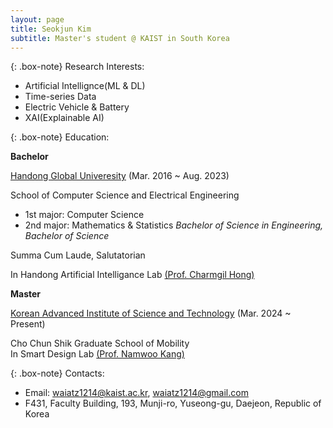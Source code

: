 ```yaml
---
layout: page
title: Seokjun Kim
subtitle: Master's student @ KAIST in South Korea
---
```


{: .box-note}
Research Interests:

- Artificial Intellignce(ML & DL)
- Time-series Data
- Electric Vehicle & Battery
- XAI(Explainable AI)

{: .box-note}
Education:

**Bachelor**

[Handong Global Univeresity](https://www.handong.edu/) (Mar. 2016 ~ Aug. 2023)

School of Computer Science and Electrical Engineering
 - 1st major: Computer Science  
 - 2nd major: Mathematics & Statistics
_Bachelor of Science in Engineering, Bachelor of Science_  

Summa Cum Laude, Salutatorian

In Handong Artificial Intelligance Lab [(Prof. Charmgil Hong)](https://www.linkedin.com/in/charmgil/)

**Master**

[Korean Advanced Institute of Science and Technology](https://www.kaist.ac.kr/) (Mar. 2024 ~ Present)

Cho Chun Shik Graduate School of Mobility  
In Smart Design Lab [(Prof. Namwoo Kang)](https://www.smartdesignlab.org/)

{: .box-note}
Contacts:

- Email: waiatz1214@kaist.ac.kr, waiatz1214@gmail.com
- F431, Faculty Building, 193, Munji-ro, Yuseong-gu, Daejeon, Republic of Korea